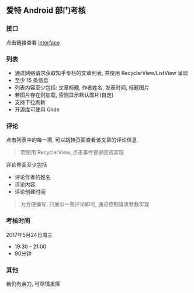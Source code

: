 ## 爱特 Android 部门考核

### 接口
点击链接查看 [interface](https://github.com/Waydrow/AndroidExam/blob/master/interface.md)

### 列表
- 通过网络请求获取知乎专栏的文章列表, 并使用 RecyclerView/ListView 呈现
- 至少 15 条信息
- 列表内容至少包括: 文章标题, 作者姓名, 发表时间, 标题图片
- 若图片存在则加载, 否则显示默认图片(自定)
- 支持下拉刷新
- 开源库可使用 Glide

### 评论
点击列表中的每一项, 可以跳转页面查看该文章的评论信息

> 若使用 RecyclerView, 点击事件要求回调实现

评论界面至少包括

- 评论作者的姓名
- 评论内容
- 评论创建时间

> 为方便编写, 只展示一条评论即可, 通过控制请求参数实现

### 考核时间

2017年5月24日周三

- 19:30 - 21:00
- 90分钟

### 其他
若仍有余力, 可尽情发挥